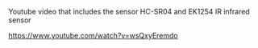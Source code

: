 
Youtube video that includes the sensor HC-SR04 and EK1254 IR infrared sensor


https://www.youtube.com/watch?v=wsQxyEremdo
